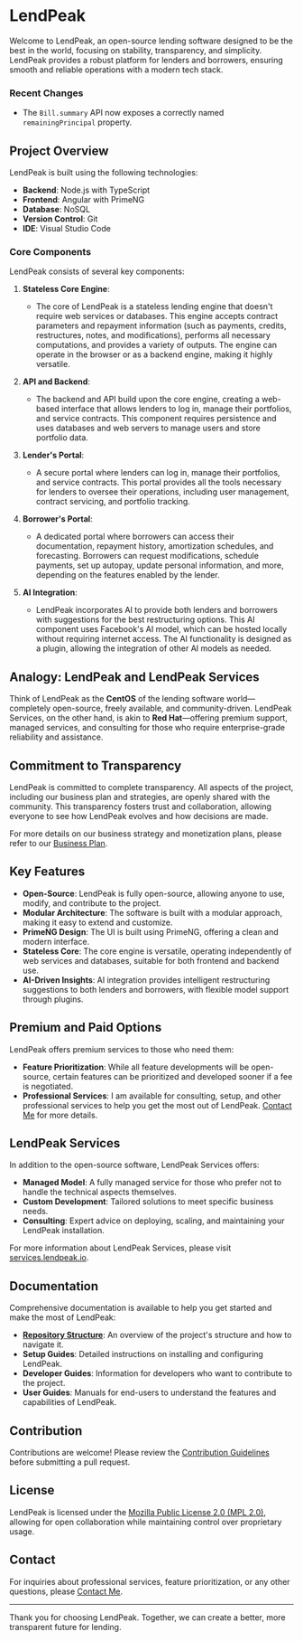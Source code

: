 # LendPeak

Welcome to LendPeak, an open-source lending software designed to be the best in the world, focusing on stability, transparency, and simplicity. LendPeak provides a robust platform for lenders and borrowers, ensuring smooth and reliable operations with a modern tech stack.

### Recent Changes

- The `Bill.summary` API now exposes a correctly named `remainingPrincipal` property.

## **Project Overview**

LendPeak is built using the following technologies:

- **Backend**: Node.js with TypeScript
- **Frontend**: Angular with PrimeNG
- **Database**: NoSQL
- **Version Control**: Git
- **IDE**: Visual Studio Code

### **Core Components**

LendPeak consists of several key components:

1. **Stateless Core Engine**:

   - The core of LendPeak is a stateless lending engine that doesn't require web services or databases. This engine accepts contract parameters and repayment information (such as payments, credits, restructures, notes, and modifications), performs all necessary computations, and provides a variety of outputs. The engine can operate in the browser or as a backend engine, making it highly versatile.

2. **API and Backend**:

   - The backend and API build upon the core engine, creating a web-based interface that allows lenders to log in, manage their portfolios, and service contracts. This component requires persistence and uses databases and web servers to manage users and store portfolio data.

3. **Lender's Portal**:

   - A secure portal where lenders can log in, manage their portfolios, and service contracts. This portal provides all the tools necessary for lenders to oversee their operations, including user management, contract servicing, and portfolio tracking.

4. **Borrower's Portal**:

   - A dedicated portal where borrowers can access their documentation, repayment history, amortization schedules, and forecasting. Borrowers can request modifications, schedule payments, set up autopay, update personal information, and more, depending on the features enabled by the lender.

5. **AI Integration**:
   - LendPeak incorporates AI to provide both lenders and borrowers with suggestions for the best restructuring options. This AI component uses Facebook's AI model, which can be hosted locally without requiring internet access. The AI functionality is designed as a plugin, allowing the integration of other AI models as needed.

## **Analogy: LendPeak and LendPeak Services**

Think of LendPeak as the **CentOS** of the lending software world—completely open-source, freely available, and community-driven. LendPeak Services, on the other hand, is akin to **Red Hat**—offering premium support, managed services, and consulting for those who require enterprise-grade reliability and assistance.

## **Commitment to Transparency**

LendPeak is committed to complete transparency. All aspects of the project, including our business plan and strategies, are openly shared with the community. This transparency fosters trust and collaboration, allowing everyone to see how LendPeak evolves and how decisions are made.

For more details on our business strategy and monetization plans, please refer to our [Business Plan](./docs/business/lendpeak-business-plan.md).

## **Key Features**

- **Open-Source**: LendPeak is fully open-source, allowing anyone to use, modify, and contribute to the project.
- **Modular Architecture**: The software is built with a modular approach, making it easy to extend and customize.
- **PrimeNG Design**: The UI is built using PrimeNG, offering a clean and modern interface.
- **Stateless Core**: The core engine is versatile, operating independently of web services and databases, suitable for both frontend and backend use.
- **AI-Driven Insights**: AI integration provides intelligent restructuring suggestions to both lenders and borrowers, with flexible model support through plugins.

## **Premium and Paid Options**

LendPeak offers premium services to those who need them:

- **Feature Prioritization**: While all feature developments will be open-source, certain features can be prioritized and developed sooner if a fee is negotiated.
- **Professional Services**: I am available for consulting, setup, and other professional services to help you get the most out of LendPeak. [Contact Me](mailto:winfinit+lendpeak@gmail.com) for more details.

## **LendPeak Services**

In addition to the open-source software, LendPeak Services offers:

- **Managed Model**: A fully managed service for those who prefer not to handle the technical aspects themselves.
- **Custom Development**: Tailored solutions to meet specific business needs.
- **Consulting**: Expert advice on deploying, scaling, and maintaining your LendPeak installation.

For more information about LendPeak Services, please visit [services.lendpeak.io](https://services.lendpeak.io).

## **Documentation**

Comprehensive documentation is available to help you get started and make the most of LendPeak:

- **[Repository Structure](./docs/setup/repository-structure.md)**: An overview of the project's structure and how to navigate it.
- **Setup Guides**: Detailed instructions on installing and configuring LendPeak.
- **Developer Guides**: Information for developers who want to contribute to the project.
- **User Guides**: Manuals for end-users to understand the features and capabilities of LendPeak.

## **Contribution**

Contributions are welcome! Please review the [Contribution Guidelines](./docs/developer-guides/contributing.md) before submitting a pull request.

## **License**

LendPeak is licensed under the [Mozilla Public License 2.0 (MPL 2.0)](./LICENSE), allowing for open collaboration while maintaining control over proprietary usage.

## **Contact**

For inquiries about professional services, feature prioritization, or any other questions, please [Contact Me](mailto:winfinit+lendpeak@gmail.com).

---

Thank you for choosing LendPeak. Together, we can create a better, more transparent future for lending.
